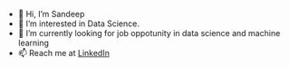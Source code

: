 - 👋 Hi, I’m Sandeep
- 👀 I’m interested in Data Science.
- 🌱 I’m currently looking for job oppotunity in data science and machine learning
- 📫 Reach me at [LinkedIn](https://www.linkedin.com/in/sandeepkm2312/)